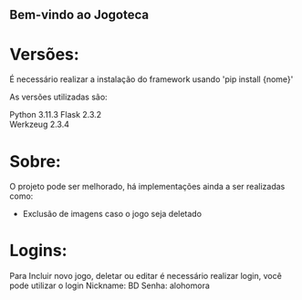 ## Bem-vindo ao Jogoteca

# Versões:
É necessário realizar a instalação do framework usando 'pip install {nome}'

As versões utilizadas são:

Python 3.11.3 
Flask 2.3.2   
Werkzeug 2.3.4

# Sobre:
O projeto pode ser melhorado, há implementações ainda a ser realizadas como:
- Exclusão de imagens caso o jogo seja deletado

# Logins:
Para Incluir novo jogo, deletar ou editar é necessário realizar login, você pode utilizar o login
Nickname: BD
Senha: alohomora